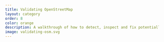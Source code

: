 ```yaml
---
title: Validating OpenStreetMap
layout: category
order: 8
color: orange
description: A walkthrough of how to detect, inspect and fix potentially harmful changes in OpenStreetMap.
image: validating-osm.svg
---
```

